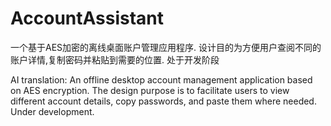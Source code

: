 # AccountAssistant
一个基于AES加密的离线桌面账户管理应用程序.
设计目的为方便用户查阅不同的账户详情,复制密码并粘贴到需要的位置.
处于开发阶段

AI translation:
An offline desktop account management application based on AES encryption.
The design purpose is to facilitate users to view different account details, copy passwords, and paste them where needed.
Under development.
